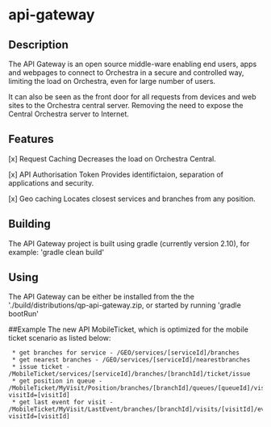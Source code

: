 # api-gateway

 ## Description
 The API Gateway is an open source middle-ware enabling end users, apps and webpages to connect to Orchestra in a secure and controlled way, limiting the load on Orchestra, even for large number of users.

 It can also be seen as the front door for all requests from devices and web sites to the Orchestra central server. Removing the need to expose the Central Orchestra server to Internet.

 ## Features

 [x] Request Caching
 Decreases the load on Orchestra Central.

 [x] API Authorisation Token
 Provides identifictaion, separation of applications and security.

 [x] Geo caching
 Locates closest services and branches from any position.

 ## Building
 The API Gateway project is built using gradle (currently version 2.10), for example: 'gradle clean build'

 ## Using
 The API Gateway can be either be installed from the the './build/distributions/qp-api-gateway.zip, or started by running 'gradle bootRun'

 ##Example
 The new API MobileTicket, which is optimized for the mobile ticket scenario as listed below:

```
 * get branches for service - /GEO/services/[serviceId]/branches
 * get nearest branches - /GEO/services/[serviceId]/nearestbranches
 * issue ticket - /MobileTicket/services/[serviceId]/branches/[branchId]/ticket/issue
 * get position in queue - /MobileTicket/MyVisit/Position/branches/[branchId]/queues/[queueId]/visits?visitId=[visitId]
 * get last event for visit - /MobileTicket/MyVisit/LastEvent/branches/[branchId]/visits/[visitId]/events?visitId=[visitId]
```